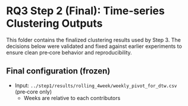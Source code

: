 # RQ3 Step 2 (Final): Time‑series Clustering Outputs

This folder contains the finalized clustering results used by Step 3. The decisions below were validated and fixed against earlier experiments to ensure clean pre‑core behavior and reproducibility.

## Final configuration (frozen)
- Input: `../step1/results/rolling_4week/weekly_pivot_for_dtw.csv` (pre‑core only)
  - Weeks are relative to each contributors
